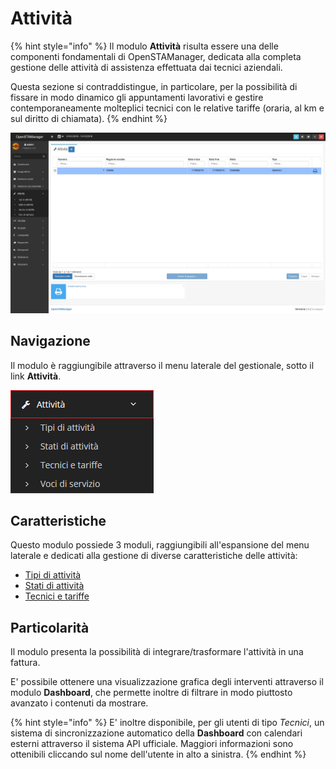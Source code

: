 # Attività

{% hint style="info" %}
Il modulo **Attività** risulta essere una delle componenti fondamentali di OpenSTAManager, dedicata alla completa gestione delle attività di assistenza effettuata dai tecnici aziendali.

Questa sezione si contraddistingue, in particolare, per la possibilità di fissare in modo dinamico gli appuntamenti lavorativi e gestire contemporaneamente molteplici tecnici con le relative tariffe \(oraria, al km e sul diritto di chiamata\).
{% endhint %}

![](../../.gitbook/assets/module%20%284%29.png)

## Navigazione

Il modulo è raggiungibile attraverso il menu laterale del gestionale, sotto il link **Attività**.

![](../../.gitbook/assets/navigazioneattivita.PNG)

## Caratteristiche

Questo modulo possiede 3 moduli, raggiungibili all'espansione del menu laterale e dedicati alla gestione di diverse caratteristiche delle attività:

* [Tipi di attività](tipidiattivita/)
* [Stati di attività](statidiattivita/)
* [Tecnici e tariffe](tecnicietariffe.md)

## Particolarità

Il modulo presenta la possibilità di integrare/trasformare l'attività in una fattura.

E' possibile ottenere una visualizzazione grafica degli interventi attraverso il modulo **Dashboard**, che permette inoltre di filtrare in modo piuttosto avanzato i contenuti da mostrare.

{% hint style="info" %}
E' inoltre disponibile, per gli utenti di tipo _Tecnici_, un sistema di sincronizzazione automatico della **Dashboard** con calendari esterni attraverso il sistema API ufficiale. Maggiori informazioni sono ottenibili cliccando sul nome dell'utente in alto a sinistra.
{% endhint %}

